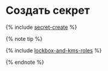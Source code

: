 # Создать секрет

{% include [secret-create](../../_includes/lockbox/secret-create.md) %}

{% note tip %}

{% include [lockbox-and-kms-roles](../../_includes/lockbox/lockbox-and-kms-roles.md) %}

{% endnote %}